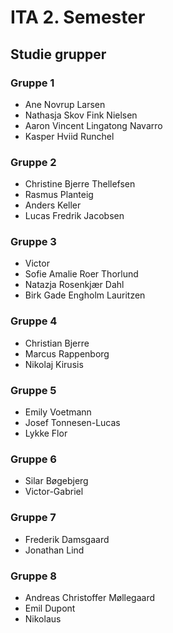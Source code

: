 # ITA 2. Semester



## Studie grupper



### Gruppe 1

- Ane Novrup Larsen
- Nathasja Skov Fink Nielsen
- Aaron Vincent Lingatong Navarro
- Kasper Hviid Runchel



### Gruppe 2

- Christine Bjerre Thellefsen
- Rasmus Planteig
- Anders Keller
- Lucas Fredrik Jacobsen



### Gruppe 3

- Victor
- Sofie Amalie Roer Thorlund
- Natazja Rosenkjær Dahl
- Birk Gade Engholm Lauritzen



### Gruppe 4

- Christian Bjerre
- Marcus Rappenborg
- Nikolaj Kirusis



### Gruppe 5

- Emily Voetmann
- Josef Tonnesen-Lucas
- Lykke Flor



### Gruppe 6

- Silar Bøgebjerg
- Victor-Gabriel



### Gruppe 7

- Frederik Damsgaard
- Jonathan Lind



### Gruppe 8

- Andreas Christoffer Møllegaard
- Emil Dupont
- Nikolaus

 

<!--

### Mangler

- Abel
- Adam fordsmand
- Mathias
- Marc

-->

